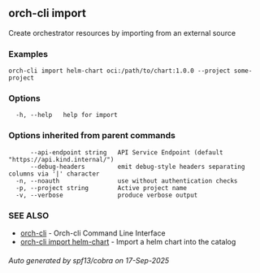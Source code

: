 ## orch-cli import

Create orchestrator resources by importing from an external source

### Examples

```
orch-cli import helm-chart oci:/path/to/chart:1.0.0 --project some-project
```

### Options

```
  -h, --help   help for import
```

### Options inherited from parent commands

```
      --api-endpoint string   API Service Endpoint (default "https://api.kind.internal/")
      --debug-headers         emit debug-style headers separating columns via '|' character
  -n, --noauth                use without authentication checks
  -p, --project string        Active project name
  -v, --verbose               produce verbose output
```

### SEE ALSO

* [orch-cli](orch-cli.md)	 - Orch-cli Command Line Interface
* [orch-cli import helm-chart](orch-cli_import_helm-chart.md)	 - Import a helm chart into the catalog

###### Auto generated by spf13/cobra on 17-Sep-2025
